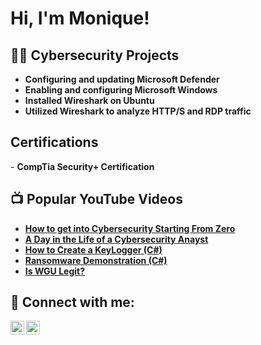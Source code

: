 <h1>Hi, I'm Monique! <br/>

<h2>👨‍💻 Cybersecurity Projects </h2>

- <b> Configuring and updating Microsoft Defender</b>
- <b> Enabling and configuring Microsoft Windows</b>
- <b> Installed Wireshark on Ubuntu</b>
- <b> Utilized Wireshark to analyze HTTP/S and RDP traffic</b>
  
<h2> Certifications </h2>
-  <b>CompTia Security+ Certification
<h2>📺 Popular YouTube Videos</h2>

- [How to get into Cybersecurity Starting From Zero](https://www.youtube.com/watch?v=a83ASGn_V_s)
- [A Day in the Life of a Cybersecurity Anayst](https://www.youtube.com/watch?v=uHy3oM7NnoU)
- [How to Create a KeyLogger (C#)](https://www.youtube.com/watch?v=N-L9hklSlNk)
- [Ransomware Demonstration (C#)](https://www.youtube.com/watch?v=OfvdQeh79s0)
- [Is WGU Legit?](https://www.youtube.com/watch?v=E2MwRWxDBkA)

<h2> 🤳 Connect with me:</h2>

[<img align="left" alt="MoniqueTur73177 | Twitter" width="22px" src="https://cdn.jsdelivr.net/npm/simple-icons@v3/icons/twitter.svg" />][twitter]
[<img align="left" alt="MoniqueTurner | LinkedIn" width="22px" src="https://cdn.jsdelivr.net/npm/simple-icons@v3/icons/linkedin.svg" />][linkedin]

[twitter]: https://twitter.com/moniquetur73177
[linkedin]: https://www.linkedin.com/in/monique-turner-9279b6310/

<!--
Here are some ideas to get you started:

- 🔭 I’m currently working on ...
- 🌱 I’m currently learning ...
- 👯 I’m looking to collaborate on ...
- 🤔 I’m looking for help with ...
- 💬 Ask me about ...
- 📫 How to reach me: ...
- 😄 Pronouns: ...
- ⚡ Fun fact: ...
-->
